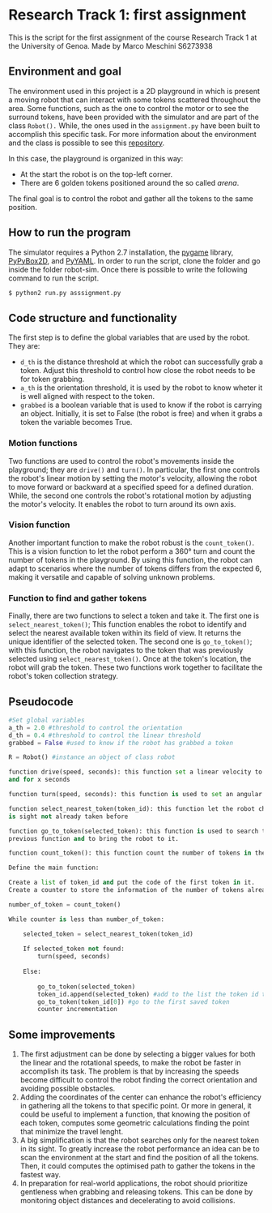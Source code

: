 # Research Track 1: first assignment
This is the script for the first assignment of the course Research Track 1 at the University of Genoa. Made by Marco Meschini S6273938

## Environment and goal
The environment used in this project is a 2D playground in which is present a moving robot that can interact with some tokens scattered throughout the area.
Some functions, such as the one to control the motor or to see the surround tokens, have been provided with the simulator and are part of the class `Robot().` While, the ones used in the `assignment.py` have been built to accomplish this specific task.
For more information about the environment and the class is possible to see this [repository](https://github.com/CarmineD8/python_simulator/tree/assignment23).

In this case, the playground is organized in this way:
* At the start the robot is on the top-left corner.
* There are 6 golden tokens positioned around the so called _arena_.

The final goal is to control the robot and gather all the tokens to the same position.
## How to run the program
The simulator requires a Python 2.7 installation, the [pygame](https://www.pygame.org) library, [PyPyBox2D](https://pypi.org/project/pypybox2d/2.1-r331/), and [PyYAML](https://pypi.org/project/PyYAML/).
In order to run the script, clone the folder and go inside the folder robot-sim.
Once there is possible to write the following command to run the script.

```bash
$ python2 run.py asssignment.py
```
## Code structure and functionality
The first step is to define the global variables that are used by the robot. They are:
* ```d_th```  is the distance threshold at which the robot can successfully grab a token. Adjust this threshold to control how close the robot needs to be for token grabbing.
* ```a_th```  is the orientation threshold, it is used by the robot to know wheter it is well aligned with respect to the token.
* ```grabbed``` is a boolean variable that is used to know if the robot is carrying an object. Initially, it is set to False (the robot is free) and when it grabs a token the variable becomes True.
### Motion functions
Two functions are used to control the robot's movements inside the playground; they are ```drive()``` and ```turn()```. In particular, the first one controls the robot's linear motion by setting the motor's velocity, 
allowing the robot to move forward or backward at a specified speed for a defined duration. While, the second one controls the robot's rotational motion by adjusting the motor's velocity. It enables the robot to turn around its own axis.
### Vision function
Another important function to make the robot robust is the ```count_token()```. This is a vision function to let the robot perform a 360° turn and count the number of tokens in the playground. By using this function, the robot can adapt to scenarios where the number of tokens differs from the expected 6, making it versatile and capable of solving unknown problems.
### Function to find and gather tokens
Finally, there are two functions to select a token and take it. The first one is ```select_nearest_token()```; This function enables the robot to identify and select the nearest available token within its field of view. It returns the unique identifier of the selected token. The second one is ```go_to_token()```; with this function, the robot navigates to the token that was previously selected using `select_nearest_token()`. Once at the token's location, the robot will grab the token. These two functions work together to facilitate the robot's token collection strategy.

## Pseudocode
```python
#Set global variables
a_th = 2.0 #threshold to control the orientation
d_th = 0.4 #threshold to control the linear threshold
grabbed = False #used to know if the robot has grabbed a token

R = Robot() #instance an object of class robot

function drive(speed, seconds): this function set a linear velocity to the robot with certain speed
and for x seconds

function turn(speed, seconds): this function is used to set an angular velocity to the robot

function select_nearest_token(token_id): this function let the robot choose the nearest token in
is sight not already taken before

function go_to_token(selected_token): this function is used to search the token selected by the
previous function and to bring the robot to it.

function count_token(): this function count the number of tokens in the playground

Define the main function:

Create a list of token_id and put the code of the first token in it.
Create a counter to store the information of the number of tokens already taken

number_of_token = count_token()

While counter is less than number_of_token:

	selected_token = select_nearest_token(token_id)
	
	If selected_token not found:
		turn(speed, seconds)
		
	Else:
	
		go_to_token(selected_token)
		token_id.append(selected_token) #add to the list the token id taken 
		go_to_token(token_id[0]) #go to the first saved token
		counter incrementation
```

## Some improvements
1) The first adjustment can be done by selecting a bigger values for both the linear and the rotational speeds, to make the robot be faster in accomplish its task. The problem is that by increasing the speeds become difficult to control the robot finding the correct orientation and avoiding possible obstacles.
2) Adding the coordinates of the center can enhance the robot's efficiency in gathering all the tokens to that specific point. Or more in general, it could be useful to implement a function, that knowing the position of each token, computes some geometric calculations finding the point that minimize the travel lenght.
3) A big simplification is that the robot searches only for the nearest token in its sight. To greatly increase the robot performance an idea can be to scan the environment at the start and find the position of all the tokens. Then, it could computes the optimised path to gather the tokens in the fastest way.
4) In preparation for real-world applications, the robot should prioritize gentleness when grabbing and releasing tokens. This can be done by monitoring object distances and decelerating to avoid collisions.

